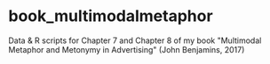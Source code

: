 # book_multimodalmetaphor
Data &amp; R scripts for Chapter 7 and Chapter 8 of my book "Multimodal Metaphor and Metonymy in Advertising" (John Benjamins, 2017)
